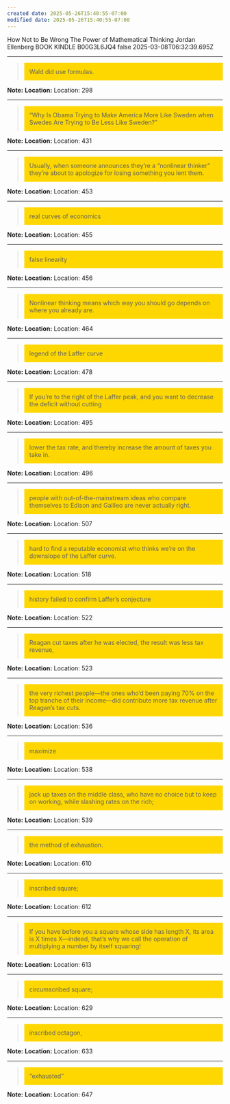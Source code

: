 ```yaml
---
created date: 2025-05-26T15:40:55-07:00
modified date: 2025-05-26T15:40:55-07:00
---
```

How Not to Be Wrong
The Power of Mathematical Thinking
Jordan Ellenberg
BOOK
KINDLE
B00G3L6JQ4
false
2025-03-08T06:32:39.695Z


---
> <div style="background-color: #ffd700; padding: 12px;">​Wald did use formulas.​</div>

**Note:** 
**Location:** Location: 298


---
> <div style="background-color: #ffd700; padding: 12px;">​“Why Is Obama Trying to Make America More Like Sweden when Swedes Are Trying to Be Less Like Sweden?”​</div>

**Note:** 
**Location:** Location: 431


---
> <div style="background-color: #ffd700; padding: 12px;">​Usually, when someone announces they’re a “nonlinear thinker” they’re about to apologize for losing something you lent them.​</div>

**Note:** 
**Location:** Location: 453


---
> <div style="background-color: #ffd700; padding: 12px;">​real curves of economics​</div>

**Note:** 
**Location:** Location: 455


---
> <div style="background-color: #ffd700; padding: 12px;">​false linearity​</div>

**Note:** 
**Location:** Location: 456


---
> <div style="background-color: #ffd700; padding: 12px;">​Nonlinear thinking means which way you should go depends on where you already are.​</div>

**Note:** 
**Location:** Location: 464


---
> <div style="background-color: #ffd700; padding: 12px;">​legend of the Laffer curve​</div>

**Note:** 
**Location:** Location: 478


---
> <div style="background-color: #ffd700; padding: 12px;">​If you’re to the right of the Laffer peak, and you want to decrease the deficit without cutting​</div>

**Note:** 
**Location:** Location: 495


---
> <div style="background-color: #ffd700; padding: 12px;">​lower the tax rate, and thereby increase the amount of taxes you take in.​</div>

**Note:** 
**Location:** Location: 496


---
> <div style="background-color: #ffd700; padding: 12px;">​people with out-of-the-mainstream ideas who compare themselves to Edison and Galileo are never actually right.​</div>

**Note:** 
**Location:** Location: 507


---
> <div style="background-color: #ffd700; padding: 12px;">​hard to find a reputable economist who thinks we’re on the downslope of the Laffer curve.​</div>

**Note:** 
**Location:** Location: 518


---
> <div style="background-color: #ffd700; padding: 12px;">​history failed to confirm Laffer’s conjecture​</div>

**Note:** 
**Location:** Location: 522


---
> <div style="background-color: #ffd700; padding: 12px;">​Reagan cut taxes after he was elected, the result was less tax revenue,​</div>

**Note:** 
**Location:** Location: 523


---
> <div style="background-color: #ffd700; padding: 12px;">​the very richest people—the ones who’d been paying 70% on the top tranche of their income—did contribute more tax revenue after Reagan’s tax cuts.​</div>

**Note:** 
**Location:** Location: 536


---
> <div style="background-color: #ffd700; padding: 12px;">​maximize​</div>

**Note:** 
**Location:** Location: 538


---
> <div style="background-color: #ffd700; padding: 12px;">​jack up taxes on the middle class, who have no choice but to keep on working, while slashing rates on the rich;​</div>

**Note:** 
**Location:** Location: 539


---
> <div style="background-color: #ffd700; padding: 12px;">​the method of exhaustion.​</div>

**Note:** 
**Location:** Location: 610


---
> <div style="background-color: #ffd700; padding: 12px;">​inscribed square;​</div>

**Note:** 
**Location:** Location: 612


---
> <div style="background-color: #ffd700; padding: 12px;">​If you have before you a square whose side has length X, its area is X times X—indeed, that’s why we call the operation of multiplying a number by itself squaring!​</div>

**Note:** 
**Location:** Location: 613


---
> <div style="background-color: #ffd700; padding: 12px;">​circumscribed square;​</div>

**Note:** 
**Location:** Location: 629


---
> <div style="background-color: #ffd700; padding: 12px;">​inscribed octagon,​</div>

**Note:** 
**Location:** Location: 633


---
> <div style="background-color: #ffd700; padding: 12px;">​“exhausted”​</div>

**Note:** 
**Location:** Location: 647

